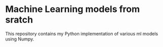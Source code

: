 # Machine Learning models from sratch

This repository contains my Python implementation of various ml models using Numpy.
 
